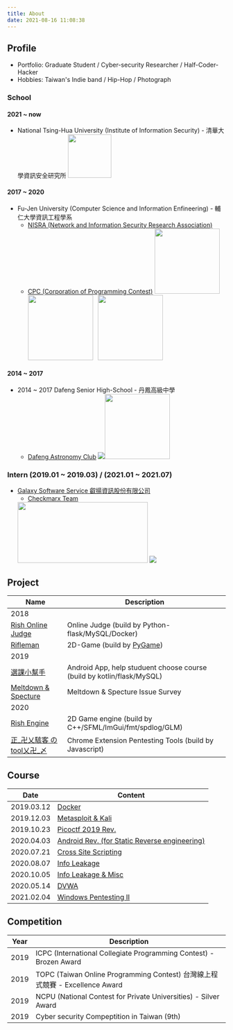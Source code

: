 ```yaml
---
title: About
date: 2021-08-16 11:08:38
---
```


## Profile

- Portfolio: Graduate Student / Cyber-security Researcher / Half-Coder-Hacker
- Hobbies: Taiwan's Indie band / Hip-Hop / Photograph 

### School

#### 2021 ~ now
* National Tsing-Hua University (Institute of Information Security) - 清華大學資訊安全研究所
	<img src="http://www.d4led.com/wp-content/uploads/2018/04/%E6%B8%85%E8%8F%AF%E5%A4%A7%E5%AD%B8logo.jpg" width="100px">

#### 2017 ~ 2020
* Fu-Jen University (Computer Science and Information Enfineering) - 輔仁大學資訊工程學系
	* [NISRA (Network and Information Security Research Association)](https://www.nisra.net/)
	* [CPC (Corporation of Programming Contest)](https://www.facebook.com/FJCU.CPC/)
	<span><img style="display:inline-block" src="https://upload.wikimedia.org/wikipedia/zh/thumb/b/b8/Fu_Jen_Catholic_University_Seal.jpg/180px-Fu_Jen_Catholic_University_Seal.jpg" width="150" height="150">&nbsp;&nbsp;&nbsp;<img style="display:inline-block" src="https://i.imgur.com/d4eYPGP.png" width="150" height="150" >&nbsp;&nbsp;&nbsp;<img style="display:inline-block" src="https://i.imgur.com/5qiQy5i.png" width="150" height="150"></span>

	
#### 2014 ~ 2017
* 2014 ~ 2017 Dafeng Senior High-School - 丹鳳高級中學
	* [Dafeng Astronomy Club](https://www.facebook.com/%E6%96%B0%E5%8C%97%E5%B8%82%E4%B8%B9%E9%B3%B3%E9%AB%98%E4%B8%AD%E5%A4%A9%E6%96%87%E7%A4%BE-DFAC-251713704911441)
	<span><img style="display:inline-block" src="https://i.imgur.com/EA1YtxO.png" ><img src="https://scontent.ftpe4-1.fna.fbcdn.net/v/t1.18169-9/10636118_699825023433638_8462795450006061107_n.jpg?_nc_cat=106&ccb=1-5&_nc_sid=09cbfe&_nc_ohc=mOUuCQ04fjgAX-x3fO1&_nc_ht=scontent.ftpe4-1.fna&oh=ee73786370ef37975cbe3d39c489c0f7&oe=614C86D2" style="display:inline-block" width="150" height="150"></span>

### Intern (2019.01 ~ 2019.03) / (2021.01 ~ 2021.07)
* [Galaxy Software Service 叡揚資訊股份有限公司](https://www.gss.com.tw/)
	* [Checkmarx Team](https://www.gss.com.tw/checkmarx) 
	<span>
	<img style="display:inline-block" src="https://www.gss.com.tw/templates/gss/html/com_easyblog/schema/logo.png"  width="300" height="140">&nbsp;<img style="display:inline-block" src="https://i.imgur.com/CPHyQiQ.png">
	</span>

## Project

| Name | Description |
| --- | --- |
| 2018 |  | 
| [Rish Online Judge](https://github.com/FjuOnlineJudge/oj)  | Online Judge (build by Python-flask/MySQL/Docker) |
| [Rifleman](https://github.com/william31212/Pygame)  | 2D-Game (build by [PyGame](https://www.pygame.org/news)) |
| 2019 |  | 
| [選課小幫手](https://github.com/rishteam/App) | Android App, help studuent choose course (build by kotlin/flask/MySQL) |
| [Meltdown & Specture](https://drive.google.com/open?id=1RYWHBgOBpFXlzyJ-e-SSR59R6rYbE7l1) | Meltdown & Specture Issue Survey  |
| 2020 |  | 
| [Rish Engine](https://github.com/rishteam/dod) | 2D Game engine (build by C++/SFML/ImGui/fmt/spdlog/GLM) |
| [正_卍乂駭客 の tool乂卍_〆](https://drive.google.com/file/d/1owOJgHalxHMk_s3LNIqIiBy7soUMYYoN/view) | Chrome Extension Pentesting Tools (build by Javascript)|

## Course

| Date | Content |
| --- | --- |
| 2019.03.12 | [Docker](https://slides.com/halloworld/deck) |
| 2019.12.03 | [Metasploit & Kali](https://slides.com/halloworld/kali-metasploit) |
| 2019.10.23 | [Picoctf 2019 Rev.](https://slides.com/halloworld/picoctf-2019reverse) |
| 2020.04.03 | [Android Rev. (for Static Reverse engineering)](https://slides.com/halloworld/deck-04fafb) |
| 2020.07.21 | [Cross Site Scripting](https://slides.com/halloworld/xss)
| 2020.08.07 | [Info Leakage](https://slides.com/halloworld/nisra2020-enlightened-info-leakage) |
| 2020.10.05 | [Info Leakage & Misc](https://slides.com/halloworld/nisra2020-enlightened-info-leakage) |
| 2020.05.14 | [DVWA](https://slides.com/halloworld/deck-6d15a6) |
| 2021.02.04 | [Windows Pentesting II](https://slides.com/halloworld/deck-7b3a82) |


## Competition

| Year | Description |
| --- | --- | 
| 2019 | ICPC (International Collegiate Programming Contest) - Brozen Award |
| 2019 | TOPC (Taiwan Online Programming Contest) 台灣線上程式競賽 - Excellence Award | 
| 2019 | NCPU (National Contest for Private Universities) - Silver Award |
| 2019 | Cyber security Compeptition in Taiwan (9th) |
